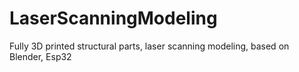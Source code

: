 # LaserScanningModeling
 Fully 3D printed structural parts, laser scanning modeling, based on Blender, Esp32
